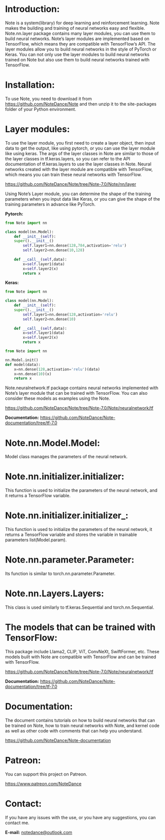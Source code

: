 # Introduction:
Note is a system(library) for deep learning and reinforcement learning. Note makes the building and training of neural networks easy and flexible. Note.nn.layer package contains many layer modules, you can use them to build neural networks. Note’s layer modules are implemented based on TensorFlow, which means they are compatible with TensorFlow’s API. The layer modules allow you to build neural networks in the style of PyTorch or Keras. You can not only use the layer modules to build neural networks trained on Note but also use them to build neural networks trained with TensorFlow.


# Installation:
To use Note, you need to download it from https://github.com/NoteDance/Note and then unzip it to the site-packages folder of your Python environment.


# Layer modules:
To use the layer module, you first need to create a layer object, then input data to get the output, like using pytorch, or you can use the layer module like using keras. The args of the layer classes in Note are similar to those of the layer classes in tf.keras.layers, so you can refer to the API documentation of tf.keras.layers to use the layer classes in Note. Neural networks created with the layer module are compatible with TensorFlow, which means you can train these neural networks with TensorFlow.

https://github.com/NoteDance/Note/tree/Note-7.0/Note/nn/layer

Using Note’s Layer module, you can determine the shape of the training parameters when you input data like Keras, or you can give the shape of the training parameters in advance like PyTorch.

**Pytorch:**
```python
from Note import nn

class model(nn.Model):
    def __init__(self):
	super().__init__()
        self.layer1=nn.dense(128,784,activation='relu')
        self.layer2=nn.dense(10,128)
    
    def __call__(self,data):
        x=self.layer1(data)
        x=self.layer2(x)
        return x
```
**Keras:**
```python
from Note import nn

class model(nn.Model):
    def __init__(self):
	super().__init__()
        self.layer1=nn.dense(128,activation='relu')
        self.layer2=nn.dense(10)
    
    def __call__(self,data):
        x=self.layer1(data)
        x=self.layer2(x)
        return x
```
```python
from Note import nn

nn.Model.init()
def model(data):
    x=nn.dense(128,activation='relu')(data)
    x=nn.dense(10)(x)
    return x
```
Note.neuralnetwork.tf package contains neural networks implemented with Note’s layer module that can be trained with TensorFlow. You can also consider these models as examples using the Note.

https://github.com/NoteDance/Note/tree/Note-7.0/Note/neuralnetwork/tf

**Documentation:** https://github.com/NoteDance/Note-documentation/tree/tf-7.0


# Note.nn.Model.Model:
Model class manages the parameters of the neural network.


# Note.nn.initializer.initializer:
This function is used to initialize the parameters of the neural network, and it returns a TensorFlow variable.


# Note.nn.initializer.initializer_:
This function is used to initialize the parameters of the neural network, it returns a TensorFlow variable and stores the variable in trainable parameters list(Model.param).


# Note.nn.parameter.Parameter:
Its function is similar to torch.nn.parameter.Parameter.


# Note.nn.Layers.Layers:
This class is used similarly to tf.keras.Sequential and torch.nn.Sequential.


# The models that can be trained with TensorFlow:
This package include Llama2, CLIP, ViT, ConvNeXt, SwiftFormer, etc. These models built with Note are compatible with TensorFlow and can be trained with TensorFlow.

https://github.com/NoteDance/Note/tree/Note-7.0/Note/neuralnetwork/tf

**Documentation:** https://github.com/NoteDance/Note-documentation/tree/tf-7.0


# Documentation:
The document contains tutorials on how to build neural networks that can be trained on Note, how to train neural networks with Note, and kernel code as well as other code with comments that can help you understand.

https://github.com/NoteDance/Note-documentation


# Patreon:
You can support this project on Patreon.

https://www.patreon.com/NoteDance


# Contact:
If you have any issues with the use, or you have any suggestions, you can contact me.

**E-mail:** notedance@outlook.com
